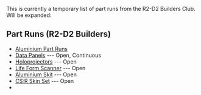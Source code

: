 This is currently a temporary list of part runs from the R2-D2 Builders Club. Will be expanded:

## Part Runs (R2-D2 Builders)

* [Aluminium Part Runs](https://astromech.net/forums/forumdisplay.php?23-Aluminum-Part-Runs) 
* [Data Panels](https://astromech.net/forums/showthread.php?28483-Data-Panels-BC-Approved-Continuous-50-00-(Mar-2015)-Open) --- Open, Continuous
* [Holoprojectors](https://astromech.net/forums/showthread.php?24378-Holo-Projectors-amp-Mount-Control-System-BC-Approved-Various-(Sep-2015)-Open)  --- Open
* [Life Form Scanner](https://astromech.net/forums/showthread.php?35947-Life-Form-Scanner-BC-Approved-170-(Oct-2018)-Open) --- Open
* [Aluminium Skit](https://astromech.net/forums/showthread.php?20429-Skirt-BC-Approved-300-(Dec-2014)-Open) --- Open
* [CS:R Skin Set](https://astromech.net/forums/showthread.php?27388-Ultimate-Laser-cut-CS-R-Skin-Set-BC-Approved-275-(SEPT-%9118)-Open) --- Open
* 